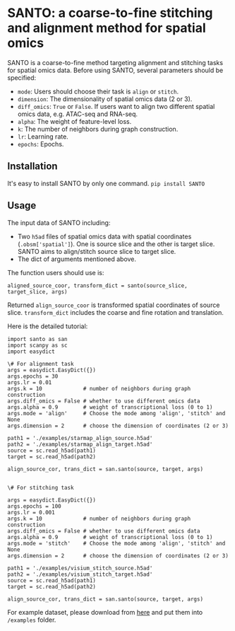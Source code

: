 
# SANTO: a coarse-to-fine stitching and alignment method for spatial omics


SANTO is a coarse-to-fine method targeting alignment and stitching tasks for spatial omics data. Before using SANTO, several parameters should be specified:
- `mode`: Users should choose their task is `align` or `stitch`.
- `dimension`: The dimensionality of spatial omics data (2 or 3).
- `diff_omics`: `True` or `False`. If users want to align two different spatial omics data, e.g. ATAC-seq and RNA-seq.
- `alpha`: The weight of feature-level loss.
- `k`: The number of neighbors during graph construction.
- `lr`: Learning rate.
- `epochs`: Epochs. 

## Installation
It's easy to install SANTO by only one command.
`pip install SANTO`

## Usage
The input data of SANTO including:
- Two `h5ad` files of spatial omics data with spatial coordinates (`.obsm['spatial']`). One is source slice and the other is target slice. SANTO aims to align/stitch source slice to target slice.
- The dict of arguments mentioned above. 

The function users should use is:

`aligned_source_coor, transform_dict = santo(source_slice, target_slice, args)`

Returned `align_source_coor` is transformed spatial coordinates of source slice. `transform_dict` includes the coarse and fine rotation and translation. 

Here is the detailed tutorial:
```
import santo as san
import scanpy as sc
import easydict

\# For alignment task
args = easydict.EasyDict({})
args.epochs = 30
args.lr = 0.01
args.k = 10             # number of neighbors during graph construction
args.diff_omics = False # whether to use different omics data
args.alpha = 0.9        # weight of transcriptional loss (0 to 1)
args.mode = 'align'     # Choose the mode among 'align', 'stitch' and None
args.dimension = 2      # choose the dimension of coordinates (2 or 3)

path1 = './examples/starmap_align_source.h5ad'
path2 = './examples/starmap_align_target.h5ad'
source = sc.read_h5ad(path1)
target = sc.read_h5ad(path2)

align_source_cor, trans_dict = san.santo(source, target, args)


\# For stitching task

args = easydict.EasyDict({})
args.epochs = 100
args.lr = 0.001
args.k = 10             # number of neighbors during graph construction
args.diff_omics = False # whether to use different omics data
args.alpha = 0.9        # weight of transcriptional loss (0 to 1)
args.mode = 'stitch'    # Choose the mode among 'align', 'stitch' and None
args.dimension = 2      # choose the dimension of coordinates (2 or 3)

path1 = './examples/visium_stitch_source.h5ad'
path2 = './examples/visium_stitch_target.h5ad'
source = sc.read_h5ad(path1)
target = sc.read_h5ad(path2)

align_source_cor, trans_dict = san.santo(source, target, args)

```
For example dataset, please download from [here](https://drive.google.com/drive/folders/18VAlAIkixUksd_I8oiZMVys3zeMrk9pA?usp=sharing) and put them into `/examples` folder.

~~~
